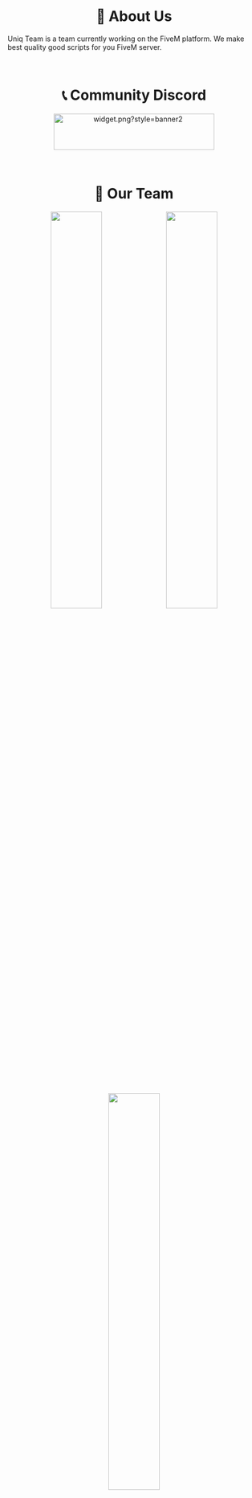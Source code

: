 <h1 align="center">📄 About Us</h1>
Uniq Team is a team currently working on the FiveM platform. We make best quality good scripts for you FiveM server.

&nbsp;

<h1 align="center">📞 Community Discord</h1>
<p align="center"><a href="https://discord.gg/WRknrjMZAS" target="_blank" rel="noreferrer noopener"><img src="https://discordapp.com/api/guilds/902467899602632745/widget.png?style=banner2" class="fr-fic fr-dib dcbtn" alt="widget.png?style=banner2" width="320" height="72"></a></p>

&nbsp;

<h1 align="center">👥 Our Team</h1>
<div align="center">
<img width="45%" src="https://github-readme-stats.vercel.app/api?username=DarkBoy621&layout=compact&theme=react&hide_border=true&show_icons=true"/>
<img width="45%" src="https://github-readme-stats.vercel.app/api?username=isgrandson&layout=compact&theme=react&hide_border=true&show_icons=true"/>
<img width="45%" src="https://github-readme-stats.vercel.app/api?username=Srk1ley&layout=compact&theme=react&hide_border=true&show_icons=true"/>
</div>
